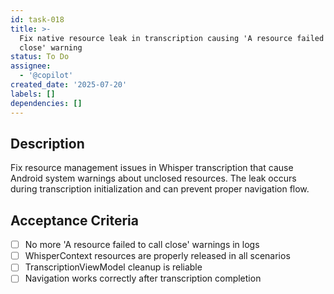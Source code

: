 ```yaml
---
id: task-018
title: >-
  Fix native resource leak in transcription causing 'A resource failed to call
  close' warning
status: To Do
assignee:
  - '@copilot'
created_date: '2025-07-20'
labels: []
dependencies: []
---
```


## Description

Fix resource management issues in Whisper transcription that cause Android system warnings about unclosed resources. The leak occurs during transcription initialization and can prevent proper navigation flow.

## Acceptance Criteria

- [ ] No more 'A resource failed to call close' warnings in logs
- [ ] WhisperContext resources are properly released in all scenarios
- [ ] TranscriptionViewModel cleanup is reliable
- [ ] Navigation works correctly after transcription completion
